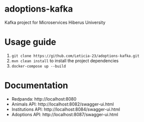 # adoptions-kafka
Kafka project for Microservices Hiberus University

# Usage guide
1. ```git clone https://github.com/Leticia-23/adoptions-kafka.git```
2. ``mvn clean install`` to install the project dependencies
3. ``docker-compose up --build`` 

# Documentation

- Redpanda: http://localhost:8080
- Animals API: http://localhost:8082/swagger-ui.html
- Institutions API: http://localhost:8084/swagger-ui.html
- Adoptions API: http://localhost:8087/swagger-ui.html